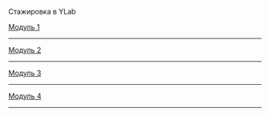 Стажировка в YLab

[Модуль 1](module1.md)

---
[Модуль 2](module2.md)

---
[Модуль 3](module3.md)

---
[Модуль 4](module4.md)

---